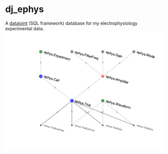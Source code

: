 # dj_ephys

A [datajoint](https://www.datajoint.org/) (SQL framework) database for my electrophysiology experimental data.
![ephys schema](https://github.com/AsaBarthMaron/dj_ephys/blob/master/%2Bephys/schema.png)
